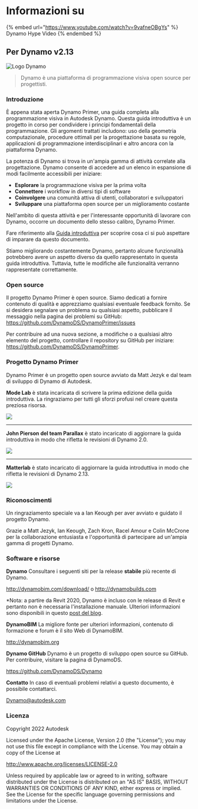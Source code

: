# Informazioni su

{% embed url="https://www.youtube.com/watch?v=9vafneOBgYs" %} Dynamo Hype Video {% endembed %}

## Per Dynamo v2.13

![Logo Dynamo](images/dynamo\_logo\_dark-trim.jpg)

> Dynamo è una piattaforma di programmazione visiva open source per progettisti.

### Introduzione

È appena stata aperta Dynamo Primer, una guida completa alla programmazione visiva in Autodesk Dynamo. Questa guida introduttiva è un progetto in corso per condividere i principi fondamentali della programmazione. Gli argomenti trattati includono: uso della geometria computazionale, procedure ottimali per la progettazione basata su regole, applicazioni di programmazione interdisciplinari e altro ancora con la piattaforma Dynamo.

La potenza di Dynamo si trova in un'ampia gamma di attività correlate alla progettazione. Dynamo consente di accedere ad un elenco in espansione di modi facilmente accessibili per iniziare:

* **Esplorare** la programmazione visiva per la prima volta
* **Connettere** i workflow in diversi tipi di software
* **Coinvolgere** una comunità attiva di utenti, collaboratori e sviluppatori
* **Sviluppare** una piattaforma open source per un miglioramento costante

Nell'ambito di questa attività e per l'interessante opportunità di lavorare con Dynamo, occorre un documento dello stesso calibro, Dynamo Primer.

Fare riferimento alla [Guida introduttiva](1\_introduction/2-primer-user-guide-dynamo-community-and-platform.md) per scoprire cosa ci si può aspettare di imparare da questo documento.

Stiamo migliorando costantemente Dynamo, pertanto alcune funzionalità potrebbero avere un aspetto diverso da quello rappresentato in questa guida introduttiva. Tuttavia, tutte le modifiche alle funzionalità verranno rappresentate correttamente.

### Open source

Il progetto Dynamo Primer è open source. Siamo dedicati a fornire contenuto di qualità e apprezziamo qualsiasi eventuale feedback fornito. Se si desidera segnalare un problema su qualsiasi aspetto, pubblicare il messaggio nella pagina dei problemi su GitHub: https://github.com/DynamoDS/DynamoPrimer/issues

Per contribuire ad una nuova sezione, a modifiche o a qualsiasi altro elemento del progetto, controllare il repository su GitHub per iniziare: https://github.com/DynamoDS/DynamoPrimer.

### Progetto Dynamo Primer

Dynamo Primer è un progetto open source avviato da Matt Jezyk e dal team di sviluppo di Dynamo di Autodesk.

**Mode Lab** è stata incaricata di scrivere la prima edizione della guida introduttiva. La ringraziamo per tutti gli sforzi profusi nel creare questa preziosa risorsa.

![](images/MODELAB\_Logo.png)

***

**John Pierson del team Parallax** è stato incaricato di aggiornare la guida introduttiva in modo che rifletta le revisioni di Dynamo 2.0.

![](images/PRLX\_Logo.jpg)

***

**Matterlab** è stato incaricato di aggiornare la guida introduttiva in modo che rifletta le revisioni di Dynamo 2.13.

![](images/matterlab\_final-07.jpg)

### Riconoscimenti

Un ringraziamento speciale va a Ian Keough per aver avviato e guidato il progetto Dynamo.

Grazie a Matt Jezyk, Ian Keough, Zach Kron, Racel Amour e Colin McCrone per la collaborazione entusiasta e l'opportunità di partecipare ad un'ampia gamma di progetti Dynamo.

### Software e risorse

**Dynamo** Consultare i seguenti siti per la release **stabile** più recente di Dynamo.

http://dynamobim.com/download/ o http://dynamobuilds.com

*Nota: a partire da Revit 2020, Dynamo è incluso con le release di Revit e pertanto non è necessaria l'installazione manuale. Ulteriori informazioni sono disponibili in questo [post del blog](https://dynamobim.org/dynamo-core-2-1-release/).

**DynamoBIM** La migliore fonte per ulteriori informazioni, contenuto di formazione e forum è il sito Web di DynamoBIM.

http://dynamobim.org

**Dynamo GitHub** Dynamo è un progetto di sviluppo open source su GitHub. Per contribuire, visitare la pagina di DynamoDS.

https://github.com/DynamoDS/Dynamo

**Contatto** In caso di eventuali problemi relativi a questo documento, è possibile contattarci.

Dynamo@autodesk.com

### Licenza

Copyright 2022 Autodesk

Licensed under the Apache License, Version 2.0 (the "License"); you may not use this file except in compliance with the License. You may obtain a copy of the License at

http://www.apache.org/licenses/LICENSE-2.0

Unless required by applicable law or agreed to in writing, software distributed under the License is distributed on an "AS IS" BASIS, WITHOUT WARRANTIES OR CONDITIONS OF ANY KIND, either express or implied. See the License for the specific language governing permissions and limitations under the License.
